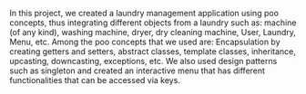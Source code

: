 In this project, we created a laundry management application using poo concepts, thus integrating different objects from a laundry such as: machine (of any kind), washing machine, dryer, dry cleaning machine, User, Laundry, Menu, etc. Among the poo concepts that we used are: Encapsulation by creating getters and setters, abstract classes, template classes, inheritance, upcasting, downcasting, exceptions, etc. We also used design patterns such as singleton and created an interactive menu that has different functionalities that can be accessed via keys.
